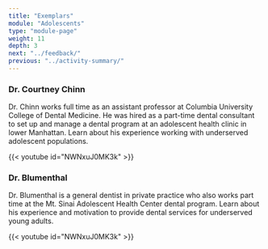 ```yaml
---
title: "Exemplars"
module: "Adolescents"
type: "module-page"
weight: 11
depth: 3
next: "../feedback/"
previous: "../activity-summary/"
---
```

<form method="post" action="."><h3>Dr. Courtney Chinn</h3><div class="pageblock"><p class="p1">Dr. Chinn works full time as an assistant professor at Columbia University College of Dental Medicine. He was hired as a part-time dental consultant to set up and manage a dental program at an adolescent health clinic in lower Manhattan. Learn about his experience working with underserved adolescent populations.</p>
</div><div class="pageblock">
{{< youtube id="NWNxuJ0MK3k" >}}</div><h3>Dr. Blumenthal</h3><div class="pageblock"><p class="p1">Dr. Blumenthal is a general dentist in private practice who also works part time at the Mt. Sinai Adolescent Health Center dental program. Learn about his experience and motivation to provide dental services for underserved young adults.</p>
</div><div class="pageblock">
{{< youtube id="NWNxuJ0MK3k" >}}</div></form>